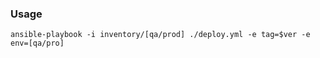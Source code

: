 ### Usage

```  shell
ansible-playbook -i inventory/[qa/prod] ./deploy.yml -e tag=$ver -e env=[qa/pro]
```
